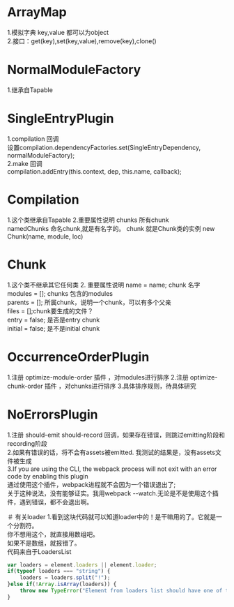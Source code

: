 # ArrayMap
1.模拟字典 key,value 都可以为object     
2.接口：get(key),set(key,value),remove(key),clone()     

# NormalModuleFactory
1.继承自Tapable       

# SingleEntryPlugin
1.compilation 回调    
设置compilation.dependencyFactories.set(SingleEntryDependency, normalModuleFactory);   
2.make 回调    
compilation.addEntry(this.context, dep, this.name, callback);    

# Compilation
1.这个类继承自Tapable
2.重要属性说明
  chunks 所有chunk   
  namedChunks 命名chunk,就是有名字的。 chunk 就是Chunk类的实例 new Chunk(name, module, loc)   

# Chunk
1.这个类不继承其它任何类
2. 重要属性说明
   name = name; chunk 名字   
   modules = []; chunks 包含的modules   
   parents = []; 所属chunk，说明一个chunk，可以有多个父亲   
   files = [];chunk要生成的文件？   
   entry = false; 是否是entry chunk   
   initial = false; 是不是initial chunk  

# OccurrenceOrderPlugin
1.注册 optimize-module-order 插件 ，对modules进行排序
2.注册 optimize-chunk-order  插件 ，对chunks进行排序
3.具体排序规则，待具体研究  

# NoErrorsPlugin
1.注册 should-emit should-record 回调，如果存在错误，则跳过emitting阶段和recording阶段       
2.如果有错误的话，将不会有assets被emitted. 我测试的结果是，没有assets文件被生成       
3.If you are using the CLI, the webpack process will not exit with an error code by enabling this plugin            
通过使用这个插件，webpack进程就不会因为一个错误退出了;       
关于这种说法，没有能够证实。我用webpack --watch.无论是不是使用这个插件，遇到错误，都不会退出啊。     

＃ 有关loader
1.看到这块代码就可以知道loader中的！是干嘛用的了。它就是一个分割符。       
你不想用这个，就直接用数组吧。      
如果不是数组，就报错了。         
代码来自于LoadersList      
```javascript
var loaders = element.loaders || element.loader;
if(typeof loaders === "string") {
	loaders = loaders.split("!");
}else if(!Array.isArray(loaders)) {
	throw new TypeError("Element from loaders list should have one of the fields 'loader' or  'loaders'");
} 
```





